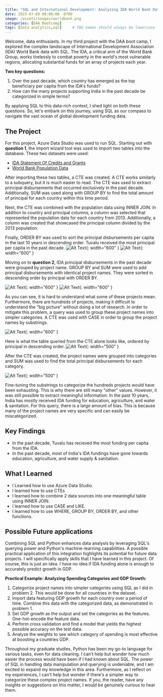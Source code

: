```yaml
---
title: "SQL and International Development: Analyzing IDA World Bank Data"
date: 2023-07-09 00:00:00 -0700
image: /assets/images/worldbank.png
categories: [DAA Bootcamp]
tags: [data analytics,sql]     # TAG names should always be lowercase
---
```


Welcome, data enthusiasts. In my third project with the DAA boot camp, I explored the complex landscape of International Development Association (IDA) World Bank data with SQL. The IDA, a critical arm of the World Bank Group, works tirelessly to combat poverty in the world's most vulnerable regions, allocating substantial funds for an array of projects each year.

**Two key questions:**

1. Over the past decade, which country has emerged as the top beneficiary per capita from the IDA's funds?
2. How can the many projects supporting India in the past decade be categorized in simple terms?

By applying SQL to this data-rich context, I shed light on both these questions. So, let's embark on this journey, using SQL as our compass to navigate the vast ocean of global development funding data.

## The Project

For this project, Azure Data Studio was used to run SQL. Starting out with **question 1**, the import wizard tool was used to import two tables into the database. These two datasets were used:
* [IDA Statement Of Credits and Grants](https://finances.worldbank.org/Loans-and-Credits/IDA-Statement-Of-Credits-and-Grants-Historical-Dat/tdwh-3krx)
* [World Bank Population Data](https://data.worldbank.org/indicator/SP.POP.TOTL)

After importing these two tables, a CTE was created. A CTE works similarly to a subquery, but it is much easier to read. The CTE was used to extract principal disbursements that occurred exclusively in the past decade. Additionally, SUM was used along with GROUP BY to find the total amount of principal for each country within this time period.

Next, the CTE was combined with the population data using INNER JOIN. In addition to country and principal columns, a column was selected that represented the population data for each country from 2013. Additionally, a column was created that showcased the principal column divided by the 2013 population.

Finally, ORDER BY was used to sort the principal disbursements per capita in the last 10 years in descending order. Tuvalu received the most principal per capita in the past decade.
![Alt Text](/assets/images/fixed_query_1.png){: width="600" }
![Alt Text](/assets/images/fixed_query_2.png){: width="600" }

Moving on to **question 2**, IDA principal disbursements in the past decade were grouped by project name. GROUP BY and SUM were used to add principal disbursements with identical project names. They were sorted in descending order by principal with ORDER BY.

![Alt Text](/assets/images/fixed2_1.png){: width="600" }
![Alt Text](/assets/images/fixed2_2.png){: width="600" }

As you can see, it is hard to understand what some of these projects mean. Furthermore, there are hundreds of projects, making it difficult to understand the "big picture" without doing a lot of research. In order to mitigate this problem, a query was used to group these project names into simpler categories. A CTE was used with CASE in order to group the project names by substrings. 

![Alt Text](/assets/images/query2combined.png){: width="600" }

Here is what the table queried from the CTE alone looks like, ordered by principal in descending order.
![Alt Text](/assets/images/fixed3_2.png){: width="500" }

After the CTE was created, the project names were grouped into categories and SUM was used to find the total principal disbursements for each category.

![Alt Text](/assets/images/fixed4_2.png){: width="500" }

Fine-tuning the substrings to categorize the hundreds projects would have been exhausting. This is why there are still many "other" values. However, it was still possible to extract meaningful information. In the past 10 years, India has mostly received IDA funding for education, agriculture, and water & sanitation. For this query, there is a large amount of bias. This is because many of the project names are very specific and can easily be miscategorized.

## Key Findings
* In the past decade, Tuvalu has recieved the most funding per capita from the IDA.
* In the past decade, most of India's IDA fundings have gone towards education, agriculture, and water supply & sanitation.

## What I Learned
* I Learned how to use Azure Data Studio.
* I learned how to use CTEs
* I learned how to combine 2 data sources into one meaningful table using INNER JOIN.
* I learned how to use CASE and LIKE.
* I learned how to use WHERE, GROUP BY, ORDER BY, and other functions.

## Possible Future applications

Combining SQL and Python enhances data analysis by leveraging SQL's querying power and Python's machine-learning capabilities. A possible practical application of this integration highlights its potential for future data projects. I will specifically apply skills that I have learned in this project. Of course, this is just an idea. I have no idea if IDA funding alone is enough to accurately predict growth in GDP. 

**Practical Example: Analyzing Spending Categories and GDP Growth:**

1. Categorize project names into simpler categories using SQL as I did in problem 2. This would be done for all countries in the dataset.
2. Import data featuring GDP growth for each country over a period of time. Combine this data with the categorized data, as demonstrated in problem 1.
3. Set GDP growth as the output and set the categories as the features. One-hot-encode the feature data.
4. Perform cross validation and find a model that yields the highest possible accuracy on the test data.
5. Analyze the weights to see which category of spending is most effective at boosting a countries GDP.

Throughout my graduate studies, Python has been my go-to language for various tasks, even for data cleaning. I can't help but wonder how much easier the process would have been if I had known about SQL. The power of SQL in handling data manipulation and querying is undeniable, and I am excited to expand my knowledge in this area. Furthermore, as I reflect on my experiences, I can't help but wonder if there's a simpler way to categorize these complex project names. If you, the reader, have any insights or suggestions on this matter, I would be genuinely curious to hear them. 


